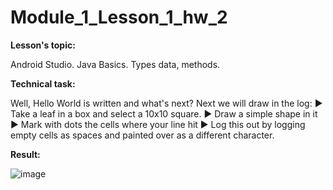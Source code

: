 # Module_1_Lesson_1_hw_2
**Lesson's topic:**

Android Studio. Java Basics. Types data, methods.

**Technical task:**

Well, Hello World is written and what's next? Next we will draw in the log:
► Take a leaf in a box and select a 10x10 square.
► Draw a simple shape in it
► Mark with dots the cells where your line hit
► Log this out by logging empty cells as spaces and
painted over as a different character.

**Result:**


![image](https://github.com/vdcast/Module_1_Lesson_1_hw_2/assets/108469609/556eca0a-6e99-4b47-9c0e-ec5937d1f7d5)
